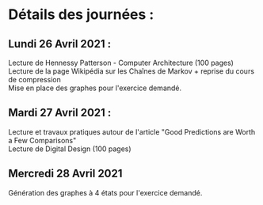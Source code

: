 # Détails des journées :

## Lundi 26 Avril 2021 :
Lecture de Hennessy Patterson - Computer Architecture (100 pages) <br />
Lecture de la page Wikipédia sur les Chaînes de Markov + reprise du cours de compression <br />
Mise en place des graphes pour l'exercice demandé. <br />


## Mardi 27 Avril 2021 :
Lecture et travaux pratiques autour de l'article "Good Predictions are Worth a Few Comparisons" <br />
Lecture de Digital Design (100 pages) <br />

## Mercredi 28 Avril 2021
Génération des graphes à 4 états pour l'exercice demandé. <br />

